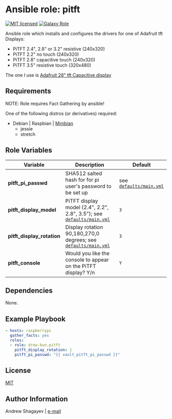 Ansible role: pitft
=========

[![MIT licensed][mit-badge]][mit-link]
[![Galaxy Role][role-badge]][galaxy-link]

Ansible role which installs and configures the drivers for one of Adafruit tft Displays:
 - PiTFT 2.4", 2.8" or 3.2" resistive (240x320)
 - PiTFT 2.2" no touch (240x320)
 - PiTFT 2.8" capacitive touch (240x320)
 - PiTFT 3.5" resistive touch (320x480)

The one I use is [Adafruit 28" tft Capacitive display](pitft-adafruit-link)

Requirements
------------

NOTE: Role requires Fact Gathering by ansible!

One of the following distros (or derivatives) required:
 - Debian | Raspbian | [Minibian][minibian-link]
    - jessie
    - stretch

Role Variables
--------------

| Variable | Description | Default |
|----------|-------------|---------|
| **pitft_pi_passwd** | SHA512 salted hash for for pi user's password to be set up | see [`defaults/main.yml`](defaults/main.yml#L25) |
| **pitft_display_model** | PiTFT display model (2.4", 2.2", 2.8", 3.5"); see [`defaults/main.yml`](defaults/main.yml#L33)| `3` |
| **pitft_display_rotation** | Display rotation 90,180,270,0 degrees; see [`defaults/main.yml`](defaults/main.yml#L40)| `3` |
| **pitft_console** | Would you like the console to appear on the PiTFT display? Y/n | `Y` |

Dependencies
------------

None.

Example Playbook
----------------

```yaml
- hosts: raspberrypi
  gather_facts: yes
  roles:
  - role: drew-kun.pitft
    pitft_display_rotation: 1
    pitft_pi_passwd: "{{ vault_pitft_pi_passwd }}"

```

License
-------

[MIT][mit-link]

Author Information
------------------

Andrew Shagayev | [e-mail](mailto:drewshg@gmail.com)

[role-badge]: https://img.shields.io/badge/role-drew--kun.pitft-green.svg
[galaxy-link]: https://galaxy.ansible.com/drew-kun/pitft/
[mit-badge]: https://img.shields.io/badge/license-MIT-blue.svg
[mit-link]: https://raw.githubusercontent.com/drew-kun/ansible-pihole/master/LICENSE
[minibian-link]: https://minibianpi.wordpress.com/

